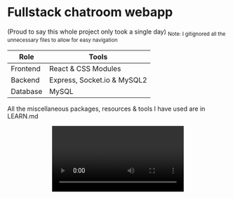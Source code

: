 # Fullstack chatroom webapp
(Proud to say this whole project only took a single day)
<sub>Note: I gitignored all the unnecessary files to allow for easy navigation</sub>

| Role     | Tools                       |
| -------- | --------------------------- |
| Frontend | React & CSS Modules         |
| Backend  | Express, Socket.io & MySQL2 |
| Database | MySQL                       |

All the miscellaneous packages, resources & tools I have used are in LEARN.md

<div align="center">
  <video src="https://github.com/OllyFN/fullstack-chatroom-webapp/assets/148909310/91237a2b-a590-4a2e-a971-7ade518e658a" />
</div>


